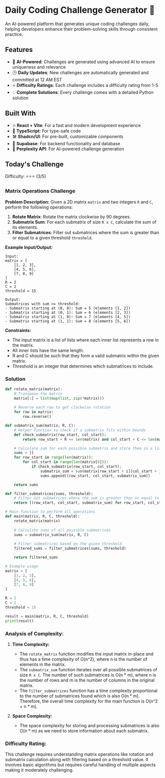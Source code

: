 # Daily Coding Challenge Generator 🚀

An AI-powered platform that generates unique coding challenges daily, helping developers enhance their problem-solving skills through consistent practice.

## Features

- 🤖 **AI-Powered**: Challenges are generated using advanced AI to ensure uniqueness and relevance
- 🕒 **Daily Updates**: New challenges are automatically generated and committed at 12 AM EST
- ⭐ **Difficulty Ratings**: Each challenge includes a difficulty rating from 1-5
- 💡 **Complete Solutions**: Every challenge comes with a detailed Python solution

## Built With

- 🔥 **React + Vite**: For a fast and modern development experience
- 🔷 **TypeScript**: For type-safe code
- 🛠️ **Shadcn/UI**: For pre-built, customizable components
- 🔌 **Supabase**: For backend functionality and database
- 🤖 **Perplexity API**: For AI-powered challenge generation

## Today's Challenge

Difficulty: ⭐⭐⭐ (3/5)

### Matrix Operations Challenge

**Problem Description:**
Given a 2D matrix `matrix` and two integers `R` and `C`, perform the following operations:
1. **Rotate Matrix**: Rotate the matrix clockwise by 90 degrees.
2. **Submatrix Sum**: For each submatrix of size `R x C`, calculate the sum of its elements.
3. **Filter Submatrices**: Filter out submatrices where the sum is greater than or equal to a given threshold `threshold`.

**Example Input/Output:**

```
Input:
matrix = [
    [1, 2, 3],
    [4, 5, 6],
    [7, 8, 9]
]
R = 2
C = 2
threshold = 15

Output:
Submatrices with sum >= threshold:
- Submatrix starting at (0, 0): Sum = 5 (elements [1, 2])
- Submatrix starting at (0, 1): Sum = 6 (elements [2, 3])
- Submatrix starting at (1, 0): Sum = 7 (elements [4, 5])
- Submatrix starting at (1, 1): Sum = 8 (elements [5, 6])
```

**Constraints:**
- The input matrix is a list of lists where each inner list represents a row in the matrix.
- All inner lists have the same length.
- R and C should be such that they form a valid submatrix within the given matrix.
- Threshold is an integer that determines which submatrices to include.

### Solution

```python
def rotate_matrix(matrix):
    # Transpose the matrix
    matrix[:] = list(map(list, zip(*matrix)))
    
    # Reverse each row to get clockwise rotation
    for row in matrix:
        row.reverse()

def submatrix_sum(matrix, R, C):
    # Helper function to check if a submatrix fits within bounds
    def check_submatrix(row_start, col_start):
        return row_start + R <= len(matrix) and col_start + C <= len(matrix[0])

    # Calculate sum for each possible submatrix and store them in a list
    sums = []
    for row_start in range(len(matrix)):
        for col_start in range(len(matrix[0])):
            if check_submatrix(row_start, col_start):
                submatrix_sum = sum(matrix[row_start + i][col_start + j] for i in range(R) for j in range(C))
                sums.append((row_start, col_start, submatrix_sum))

    return sums

def filter_submatrices(sums, threshold):
    # Filter out submatrices where the sum is greater than or equal to the threshold
    return [(row_start, col_start, submatrix_sum) for row_start, col_start, submatrix_sum in sums if submatrix_sum >= threshold]

# Main function to perform all operations
def main(matrix, R, C, threshold):
    rotate_matrix(matrix)
    
    # Calculate sums of all possible submatrices
    sums = submatrix_sum(matrix, R, C)
    
    # Filter submatrices based on the given threshold
    filtered_sums = filter_submatrices(sums, threshold)

    return filtered_sums

# Example usage
matrix = [
    [1, 2, 3],
    [4, 5, 6],
    [7, 8, 9]
]

R = 2
C = 2
threshold = 15

result = main(matrix, R, C, threshold)
print(result)
```

### Analysis of Complexity:
1. **Time Complexity:**
   - The `rotate_matrix` function modifies the input matrix in-place and thus has a time complexity of O(n^2), where n is the number of elements in the matrix.
   - The `submatrix_sum` function iterates over all possible submatrices of size `R x C`. The number of such submatrices is O(n * m), where n is the number of rows and m is the number of columns in the original matrix.
   - The `filter_submatrices` function has a time complexity proportional to the number of submatrices found which is also O(n * m).
   Therefore, the overall time complexity for the main function is O(n^2 + n * m).

2. **Space Complexity:**
   - The space complexity for storing and processing submatrices is also O(n * m) as we need to store information about each submatrix.
   
### Difficulty Rating:
This challenge requires understanding matrix operations like rotation and submatrix calculation along with filtering based on a threshold value. It involves basic algorithms but requires careful handling of multiple aspects making it moderately challenging.